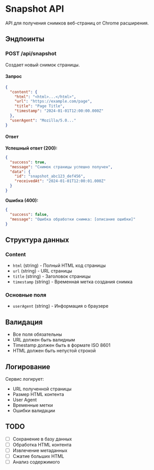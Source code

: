 # Snapshot API

API для получения снимков веб-страниц от Chrome расширения.

## Эндпоинты

### POST /api/snapshot

Создает новый снимок страницы.

#### Запрос

```json
{
  "content": {
    "html": "<html>...</html>",
    "url": "https://example.com/page",
    "title": "Page Title",
    "timestamp": "2024-01-01T12:00:00.000Z"
  },
  "userAgent": "Mozilla/5.0..."
}
```

#### Ответ

**Успешный ответ (200):**
```json
{
  "success": true,
  "message": "Снимок страницы успешно получен",
  "data": {
    "id": "snapshot_abc123_def456",
    "receivedAt": "2024-01-01T12:00:01.000Z"
  }
}
```

**Ошибка (400):**
```json
{
  "success": false,
  "message": "Ошибка обработки снимка: [описание ошибки]"
}
```

## Структура данных

### Content
- `html` (string) - Полный HTML код страницы
- `url` (string) - URL страницы
- `title` (string) - Заголовок страницы
- `timestamp` (string) - Временная метка создания снимка

### Основные поля
- `userAgent` (string) - Информация о браузере

## Валидация

- Все поля обязательны
- URL должен быть валидным
- Timestamp должен быть в формате ISO 8601
- HTML должен быть непустой строкой

## Логирование

Сервис логирует:
- URL полученной страницы
- Размер HTML контента
- User Agent
- Временные метки
- Ошибки валидации

## TODO

- [ ] Сохранение в базу данных
- [ ] Обработка HTML контента
- [ ] Извлечение метаданных
- [ ] Сжатие больших HTML
- [ ] Анализ содержимого

